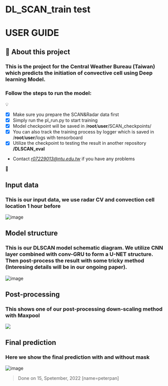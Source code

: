# DL_SCAN_train test
# USER GUIDE
## :rocket: About this project
### This is the project for the Central Weather Bureau (Taiwan) which predicts the initiation of convective cell using Deep learning Model.
### Follow the steps to run the model:
:bulb:
- [X] Make sure you prepare the SCAN&Radar data first
- [X] Simply run the pl_run.py to start training
- [X] Model checkpoint will be saved in /**root**/**user**/SCAN_checkpoints/
- [X] You can also track the training process by logger which is saved in /**root**/**user**/logs with tensorboard
- [X] Utilize the checkpoint to testing the result in another repository **/DLSCAN_eval**
- Contact *r07229013@ntu.edu.tw* if you have any problems

:rocket:
## Input data
### This is our input data, we use radar CV and convection cell location 1 hour before
![image](https://user-images.githubusercontent.com/91505593/207801510-75654c9c-3e93-4e05-a76b-dfc7a626a7f0.png)


## Model structure
### This is our DLSCAN model schematic diagram. We utilize CNN layer combined with conv-GRU to form a U-NET structure. Then post-process the result with some tricky method (Interesing details will be in our ongoing paper).
![image](https://user-images.githubusercontent.com/91505593/207801661-a4d0e4ad-f964-42fd-a6ad-066b2acf3fdb.png)


## Post-processing 
### This shows one of our post-processing down-scaling method with Maxpool
![](https://i.imgur.com/8O5U8Vp.png)

## Final prediction 
### Here we show the final prediction with and without mask
![image](https://user-images.githubusercontent.com/91505593/207801341-c8000b09-0ca3-40cf-88fc-010a770c0165.png)


>Done on 15, Spetember, 2022 [name=peterpan]
